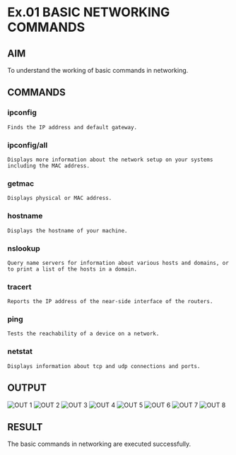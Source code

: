 # Ex.01 BASIC NETWORKING COMMANDS
## AIM
  To understand the working of basic commands in networking.

## COMMANDS
### ipconfig
    Finds the IP address and default gateway.
    
### ipconfig/all
    Displays more information about the network setup on your systems including the MAC address.

### getmac
    Displays physical or MAC address.

### hostname
    Displays the hostname of your machine.
    
### nslookup
    Query name servers for information about various hosts and domains, or to print a list of the hosts in a domain.
    
### tracert
    Reports the IP address of the near-side interface of the routers.

### ping
    Tests the reachability of a device on a network. 

### netstat
    Displays information about tcp and udp connections and ports.

## OUTPUT
![OUT 1](https://user-images.githubusercontent.com/127816473/226172970-146a6aaa-6c4b-4e87-b889-7211142b55b3.png)
![OUT 2](https://user-images.githubusercontent.com/127816473/226172973-29d31ad2-ec43-4e9b-aebb-a4ab47ae2428.png)
![OUT 3](https://user-images.githubusercontent.com/127816473/226172974-07fdc292-86bb-4ca7-90d3-bbce32da4456.png)
![OUT 4](https://user-images.githubusercontent.com/127816473/226172976-fa478468-78c4-410e-9e5f-01a7e1d21db2.png)
![OUT 5](https://user-images.githubusercontent.com/127816473/226172978-7fb9a01a-2eef-4fce-bf40-99413768b907.png)
![OUT 6](https://user-images.githubusercontent.com/127816473/226172980-11e60c73-dba0-472a-ab40-eb6ed073ec99.png)
![OUT 7](https://user-images.githubusercontent.com/127816473/226172982-76453af4-c672-49be-98a4-71d526fdadaf.png)
![OUT 8](https://user-images.githubusercontent.com/127816473/226172983-0065a65a-d828-4e70-a27f-020e65bef092.png)



## RESULT
  The basic commands in networking are executed successfully.
